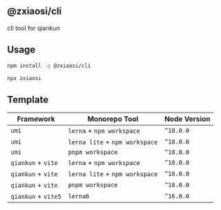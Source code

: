 ## @zxiaosi/cli

cli tool for qiankun

## Usage

```bash
npm install -g @zxiaosi/cli

npx zxiaosi
```

## Template

| Framework           | Monorepo Tool                  | Node Version |
| ------------------- | ------------------------------ | ------------ |
| `umi`               | `lerna` + `npm workspace`      | `^18.0.0`    |
| `umi`               | `lerna lite` + `npm workspace` | `^18.0.0`    |
| `umi`               | `pnpm workspace`               | `^18.0.0`    |
| `qiankun` + `vite`  | `lerna` + `npm workspace`      | `^18.0.0`    |
| `qiankun` + `vite`  | `lerna lite` + `npm workspace` | `^18.0.0`    |
| `qiankun` + `vite`  | `pnpm workspace`               | `^18.0.0`    |
| `qiankun` + `vite5` | `lerna6`                       | `^16.0.0`    |

